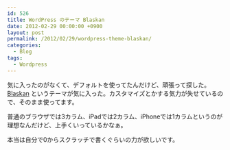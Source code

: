 ```yaml
---
id: 526
title: WordPress のテーマ Blaskan
date: 2012-02-29 00:00:00 +0900
layout: post
permalink: /2012/02/29/wordpress-theme-blaskan/
categories:
  - Blog
tags:
  - Wordpress
---
```

気に入ったのがなくて、デフォルトを使ってたんだけど、頑張って探した。<a href="http://blaskan.net/" rel="nofollow external">Blaskan</a> というテーマが気に入った。カスタマイズとかする気力が失せているので、そのまま使ってます。
  
普通のブラウザでは3カラム、iPadでは2カラム、iPhoneでは1カラムというのが理想なんだけど、上手くいっているかなぁ。
  
本当は自分で0からスクラッチで書くぐらいの力が欲しいです。
